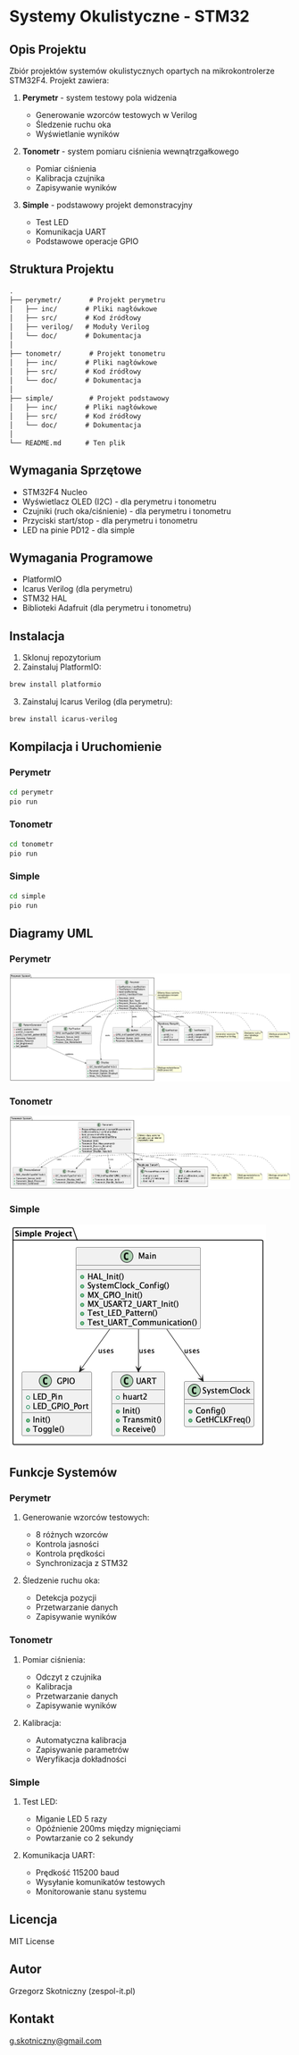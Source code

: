 # Systemy Okulistyczne - STM32

## Opis Projektu
Zbiór projektów systemów okulistycznych opartych na mikrokontrolerze STM32F4. Projekt zawiera:

1. **Perymetr** - system testowy pola widzenia
   - Generowanie wzorców testowych w Verilog
   - Śledzenie ruchu oka
   - Wyświetlanie wyników

2. **Tonometr** - system pomiaru ciśnienia wewnątrzgałkowego
   - Pomiar ciśnienia
   - Kalibracja czujnika
   - Zapisywanie wyników

3. **Simple** - podstawowy projekt demonstracyjny
   - Test LED
   - Komunikacja UART
   - Podstawowe operacje GPIO

## Struktura Projektu
```
.
├── perymetr/       # Projekt perymetru
│   ├── inc/       # Pliki nagłówkowe
│   ├── src/       # Kod źródłowy
│   ├── verilog/   # Moduły Verilog
│   └── doc/       # Dokumentacja
│
├── tonometr/       # Projekt tonometru
│   ├── inc/       # Pliki nagłówkowe
│   ├── src/       # Kod źródłowy
│   └── doc/       # Dokumentacja
│
├── simple/         # Projekt podstawowy
│   ├── inc/       # Pliki nagłówkowe
│   ├── src/       # Kod źródłowy
│   └── doc/       # Dokumentacja
│
└── README.md      # Ten plik
```

## Wymagania Sprzętowe
- STM32F4 Nucleo
- Wyświetlacz OLED (I2C) - dla perymetru i tonometru
- Czujniki (ruch oka/ciśnienie) - dla perymetru i tonometru
- Przyciski start/stop - dla perymetru i tonometru
- LED na pinie PD12 - dla simple

## Wymagania Programowe
- PlatformIO
- Icarus Verilog (dla perymetru)
- STM32 HAL
- Biblioteki Adafruit (dla perymetru i tonometru)

## Instalacja
1. Sklonuj repozytorium
2. Zainstaluj PlatformIO:
```bash
brew install platformio
```
3. Zainstaluj Icarus Verilog (dla perymetru):
```bash
brew install icarus-verilog
```

## Kompilacja i Uruchomienie

### Perymetr
```bash
cd perymetr
pio run
```

### Tonometr
```bash
cd tonometr
pio run
```

### Simple
```bash
cd simple
pio run
```

## Diagramy UML

### Perymetr
![Diagram UML Perymetru](perymetr/doc/uml/perymetr_uml.png)

### Tonometr
![Diagram UML Tonometru](tonometr/doc/uml/tonometr_uml.png)

### Simple
![Diagram UML Simple](simple/doc/simple_uml.png)

## Funkcje Systemów

### Perymetr
1. Generowanie wzorców testowych:
   - 8 różnych wzorców
   - Kontrola jasności
   - Kontrola prędkości
   - Synchronizacja z STM32

2. Śledzenie ruchu oka:
   - Detekcja pozycji
   - Przetwarzanie danych
   - Zapisywanie wyników

### Tonometr
1. Pomiar ciśnienia:
   - Odczyt z czujnika
   - Kalibracja
   - Przetwarzanie danych
   - Zapisywanie wyników

2. Kalibracja:
   - Automatyczna kalibracja
   - Zapisywanie parametrów
   - Weryfikacja dokładności

### Simple
1. Test LED:
   - Miganie LED 5 razy
   - Opóźnienie 200ms między mignięciami
   - Powtarzanie co 2 sekundy

2. Komunikacja UART:
   - Prędkość 115200 baud
   - Wysyłanie komunikatów testowych
   - Monitorowanie stanu systemu

## Licencja
MIT License

## Autor
Grzegorz Skotniczny (zespol-it.pl)

## Kontakt
g.skotniczny@gmail.com